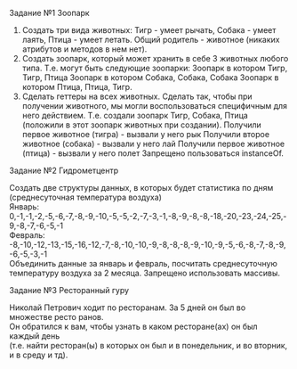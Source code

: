 Задание №1 Зоопарк
1. Создать три вида животных: Тигр - умеет рычать, Собака - умеет лаять, Птица - умеет летать.
Общий родитель - животное (никаких атрибутов и методов в нем нет).
2. Создать зоопарк, который может хранить в себе 3 животных любого типа.
Т.е. могут быть следующие зоопарки:
 Зоопарк в котором Тигр, Тигр, Птица
 Зоопарк в котором Собака, Собака, Собака
 Зоопарк в котором Птица, Птица, Тигр.
3. Сделать геттеры на всех животных.
Сделать так, чтобы при получении животного, мы могли воспользоваться специфичным для него действием.
Т.е. создали зоопарк Тигр, Собака, Птица (положили в этот зоопарк животных при создании).
Получили первое животное (тигра) - вызвали у него рык
Получили второе животное (собака) - вызвали у него лай
Получили первое животное (птица) - вызвали у него полет
Запрещено пользоваться instanceOf.


Задание №2 Гидрометцентр

Создать две структуры данных, в которых будет статистика по дням (среднесуточная температура воздуха)  
Январь: 0,-1,-1,-2,-5,-6,-7,-8,-9,-10,-5,-5,-2,-7,-3,-1,-8,-9,-8,-8,-18,-20,-23,-24,-25,-9,-8,-7,-6,-5,-1  
Февраль: -8,-10,-12,-13,-15,-16,-12,-7,-8,-10,-10,-9,-8,-8,-8,-9,-10,-9,-5,-6,-8,-7,-8,-9,-6,-5,-3,-1  
Объединить данные за январь и февраль, посчитать среднесуточную температуру воздуха за 2 месяца.
Запрещено использовать массивы.

Задание №3 Ресторанный гуру

Николай Петрович ходит по ресторанам. За 5 дней он был во множестве ресто
ранов.  
Он обратился к вам, чтобы узнать в каком ресторане(ах) он был каждый день  
 (т.е. найти ресторан(ы) в которых он был и в понедельник, и во вторник, и в среду и тд).